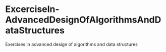 # ExcerciseIn-AdvancedDesignOfAlgorithmsAndDataStructures
Exercises in advanced design of algorithms and data structures 
